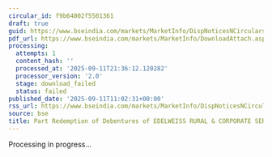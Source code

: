 ```yaml
---
circular_id: f9b64002f5501361
draft: true
guid: https://www.bseindia.com/markets/MarketInfo/DispNoticesNCirculars.aspx?Noticeid={1CF676AD-6A06-4153-9606-FC868E2B7D76}&noticeno=20250911-17&dt=09/11/2025&icount=17&totcount=91&flag=0
pdf_url: https://www.bseindia.com/markets/MarketInfo/DownloadAttach.aspx?id=20250911-17&attachedId=
processing:
  attempts: 1
  content_hash: ''
  processed_at: '2025-09-11T21:36:12.120282'
  processor_version: '2.0'
  stage: download_failed
  status: failed
published_date: '2025-09-11T11:02:31+00:00'
rss_url: https://www.bseindia.com/markets/MarketInfo/DispNoticesNCirculars.aspx?Noticeid={1CF676AD-6A06-4153-9606-FC868E2B7D76}&noticeno=20250911-17&dt=09/11/2025&icount=17&totcount=91&flag=0
source: bse
title: Part Redemption of Debentures of EDELWEISS RURAL & CORPORATE SERVICES LIMITED
---
```


Processing in progress...